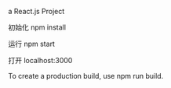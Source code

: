 a React.js Project

初始化
npm install

运行
npm start

打开
localhost:3000

To create a production build, use npm run build.








